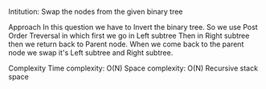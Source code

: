 Intitution:
Swap the nodes from the given binary tree

Approach
In this question we have to Invert the binary tree.
So we use Post Order Treversal in which first we go in Left subtree 
Then in Right subtree then we return back to Parent node.
When we come back to the parent node we swap it's Left subtree and Right subtree.​

Complexity
Time complexity: O(N)
Space complexity: O(N) Recursive stack space

